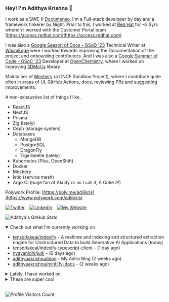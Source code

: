 ### Hey! I'm Adithya Krishna 👋
  
I work as a SWE-II [Documenso](https://documenso.com). I'm a Full-stack developer by day and a framework tinkerer by Night. Prior to this, I worked at [Red Hat](https://redhat.com) for ~2.5yrs wherein I worked with the Customer Portal team [https://access.redhat.com](https://access.redhat.com)

I was also a [Google Season of Docs - GSoD '23](https://developers.google.com/season-of-docs) Technical Writer at [WasmEdge](https://github.com/WasmEdge) were I worked towards improving the Documentation of the project and onboarding contributors. And I was also a [Google Summer of Code - GSoC '23](https://summerofcode.withgoogle.com/) Developer at [OpenChemistry](https://openchemistry.org), where I worked on improving [3DMol.js](https://github.com/3dmol/3Dmol.js) library

Maintainer of [Meshery](https://github.com/meshery) (a CNCF Sandbox Project), where I contribute quite often in areas of UI, GitHub Actions, docs, reviewing PRs and suggesting improvements.

A non-exhaustive list of things I like,

- ReactJS
- NextJS
- Prisma
- Zig (lately)
- Ceph (storage system)
- Databases
  - MongoDB
  - PostgreSQL
  - DragonFly
  - Tigerbeetle (lately)
- Kubernetes (Plus, OpenShift)
- Docker
- Meshery
- Istio (service mesh)
- Argo CI (huge fan of Akuity or as I call it, A Cutie :P)

Polywork Profile: [https://poly.me/adiiikris](https://www.polywork.com/adiiikris)

[![Twitter](https://img.shields.io/badge/-@adii_kris-%231DA1F2?style=for-the-badge&logo=twitter&logoColor=ffffff)](https:/twitter.adikris.in) &ensp;
[![LinkedIn](https://img.shields.io/badge/-Adithya%20Krishna-%230A67C3?style=for-the-badge&logo=linkedin&logoColor=ffffff)](https://linkedin.adikris.in/) &ensp;
[![My Website](https://img.shields.io/badge/-My%20Website-%230A67C3?style=for-the-badge)](https://adikris.in/)



![Adithya's GitHub Stats](https://github-readme-stats.vercel.app/api?username=adithyaakrishna&show_icons=true&hide_border=true&title_color=fff&icon_color=79ff97&text_color=9f9f9f&bg_color=151515)


<details open="true">
  <summary>Check out what I'm currently working on</summary>
  
  - [tensorlakeai/indexify](https://github.com/tensorlakeai/indexify) - A realtime and indexing and structured extraction engine for Unstructured Data to build Generative AI Applications (today)
  - [tensorlakeai/indexify-typescript-client](https://github.com/tensorlakeai/indexify-typescript-client) -  (1 day ago)
  - [nyayanidhi/judi](https://github.com/nyayanidhi/judi) -  (6 days ago)
  - [adithyaakrishna/blog](https://github.com/adithyaakrishna/blog) - My Astro Blog (2 weeks ago)
  - [adithyaakrishna/mintlify-docs](https://github.com/adithyaakrishna/mintlify-docs) -  (2 weeks ago)
</details>

<details>
  <summary>Lately, I have worked on</summary>
  
  - [chore: fix redirection issue, update content drawer for onClick and update extractionPolicy table](https://github.com/tensorlakeai/indexify/pull/768) on [tensorlakeai/indexify](https://github.com/tensorlakeai/indexify) (1 day ago)
  - [feat: updated tasks and added delete content option](https://github.com/tensorlakeai/indexify/pull/767) on [tensorlakeai/indexify](https://github.com/tensorlakeai/indexify) (2 days ago)
  - [chore: disable pagination for no content](https://github.com/tensorlakeai/indexify/pull/765) on [tensorlakeai/indexify](https://github.com/tensorlakeai/indexify) (3 days ago)
  - [feat: add new extraction policies content page](https://github.com/tensorlakeai/indexify/pull/761) on [tensorlakeai/indexify](https://github.com/tensorlakeai/indexify) (4 days ago)
  - [chore: disable buttons for pagination](https://github.com/tensorlakeai/indexify/pull/760) on [tensorlakeai/indexify](https://github.com/tensorlakeai/indexify) (4 days ago)
</details>

<details>
  <summary>These are super cool</summary>
  
  - [nextui-org/nextui](https://github.com/nextui-org/nextui) - 🚀   Beautiful, fast and modern React UI library. (4 days ago)
  - [reclaimprotocol/reclaim-docs](https://github.com/reclaimprotocol/reclaim-docs) - Reclaim docs (4 days ago)
  - [vercel/swr-site](https://github.com/vercel/swr-site) - The official website for SWR. (1 week ago)
  - [jla524/fromthetensor](https://github.com/jla524/fromthetensor) - From the Tensor to Stable Diffusion, a rough outline for a 9 week course. (1 week ago)
  - [e2b-dev/code-interpreter](https://github.com/e2b-dev/code-interpreter) - Python &amp; JS/TS SDK for adding code interpreting to your AI app  (2 weeks ago)
</details>

<br> 

![Profile Visitors Count](https://profile-counter.glitch.me/adithyaakrishna/count.svg)
